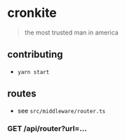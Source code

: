 # cronkite

> the most trusted man in america

## contributing

- `yarn start`

## routes

- see `src/middleware/router.ts`

### GET /api/router?url=...
